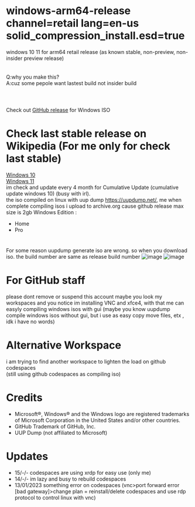 # windows-arm64-release channel=retail lang=en-us solid_compression_install.esd=true
windows 10 11 for arm64 retail release (as known stable, non-preview, non-insider preview release)<br /><br /><br />
Q:why you make this?<br />
A:cuz some pepole want lastest build not insider build<br /><br />
#
Check out [GitHub release](https://github.com/TukangM/Windows10-11-iso/releases) for Windows ISO
# Check last stable release on Wikipedia (For me only for check last stable)
[Windows 10](https://en.wikipedia.org/wiki/Windows_10)<br />
[Windows 11](https://en.wikipedia.org/wiki/Windows_11)<br />
im check and update every 4 month for Cumulative Update (cumulative update windows 10)       (busy with irl).<br />
the iso compiled on linux with uup dump https://uupdump.net/, me when complete compiling isos i upload to archive.org cause github release max size is 2gb
Windows Edition :
 - Home
 - Pro
#
For some reason uupdump generate iso are wrong. so when you download iso. the build number are same as release build number
![image](https://user-images.githubusercontent.com/91467886/209638542-6c0f5e28-4fb6-44e3-b3a4-23861b5046bf.png) ![image](https://user-images.githubusercontent.com/91467886/209638587-3a9a8b1a-2be6-4274-969d-e4bc44ad2db5.png)


#

# For GitHub staff
please dont remove or suspend this account maybe you look my workspaces and you notice im installing VNC and xfce4, with that me can easyly compiling windows isos with gui (maybe you know uupdump compile windows isos without gui, but i use as easy copy move files, etx , idk i have no words)

# Alternative Workspace
i am trying to find another workspace to lighten the load on github codespaces<br />
(still using github codespaces as compiling iso)

# Credits
 - Microsoft®, Windows® and the Windows logo are registered trademarks of Microsoft Corporation in the United States and/or other countries.
 - GitHub Trademark of GitHub, Inc.
 - UUP Dump (not affiliated to Microsoft)

# Updates
 - 15/-/- codespaces are using xrdp for easy use (only me)
 - 14/-/- im lazy and busy to rebuild codespaces
 - 13/01/2023 something error on codespaces (vnc>port forward error [bad gateway]>change plan = reinstall/delete codespaces and use rdp protocol to control linux with vnc)
